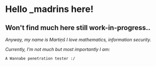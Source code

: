 # Hello _madrins here!
## Won't find much here still work-in-progress..
*Anyway, my name is Martiņš I love mathematics, information security.*

*Currently, I'm not much but most importantly I am:*


`A Wannabe penetration tester :/`
